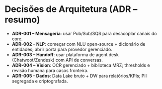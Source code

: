 # Decisões de Arquitetura (ADR – resumo)

- **ADR-001 – Mensageria**: usar Pub/Sub/SQS para desacoplar canais do core.
- **ADR-002 – NLP**: começar com NLU open-source + dicionário de entidades; abrir porta para provedor gerenciado.
- **ADR-003 – Handoff**: usar plataforma de agent desk (Chatwoot/Zendesk) com API de conversas.
- **ADR-004 – Vision**: OCR gerenciado + biblioteca MRZ; thresholds e revisão humana para casos fronteira.
- **ADR-005 – Dados**: Data Lake bruto + DW para relatórios/KPIs; PII segregada e criptografada.

